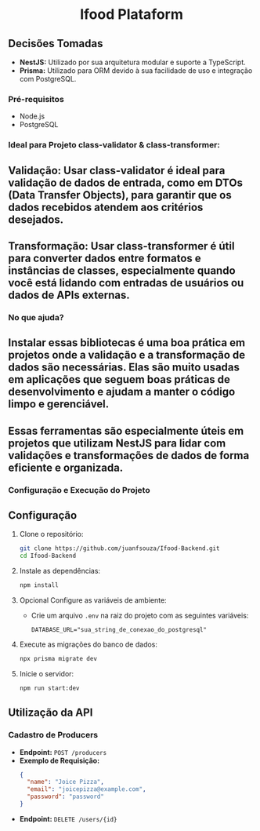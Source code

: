 <div align="center">
    
# Ifood Plataform


</div>

## Decisões Tomadas
- **NestJS:** Utilizado por sua arquitetura modular e suporte a TypeScript.
- **Prisma:** Utilizado para ORM devido à sua facilidade de uso e integração com PostgreSQL.

### Pré-requisitos
- Node.js
- PostgreSQL

### Ideal para Projeto class-validator & class-transformer:

## Validação: Usar class-validator é ideal para validação de dados de entrada, como em DTOs (Data Transfer Objects), para garantir que os dados recebidos atendem aos critérios desejados.

## Transformação: Usar class-transformer é útil para converter dados entre formatos e instâncias de classes, especialmente quando você está lidando com entradas de usuários ou dados de APIs externas.

### No que ajuda?
## Instalar essas bibliotecas é uma boa prática em projetos onde a validação e a transformação de dados são necessárias. Elas são muito usadas em aplicações que seguem boas práticas de desenvolvimento e ajudam a manter o código limpo e gerenciável.

## Essas ferramentas são especialmente úteis em projetos que utilizam NestJS para lidar com validações e transformações de dados de forma eficiente e organizada.

### Configuração e Execução do Projeto

## Configuração
1. Clone o repositório:
    ```sh
    git clone https://github.com/juanfsouza/Ifood-Backend.git
    cd Ifood-Backend
    ```

2. Instale as dependências:
    ```sh
    npm install
    ```

3. Opcional Configure as variáveis de ambiente:
    - Crie um arquivo `.env` na raiz do projeto com as seguintes variáveis:
        ```
        DATABASE_URL="sua_string_de_conexao_do_postgresql"
        ```

4. Execute as migrações do banco de dados:
    ```sh
    npx prisma migrate dev
    ```

5. Inicie o servidor:
    ```sh
    npm run start:dev
    ```

## Utilização da API

### Cadastro de Producers
- **Endpoint:** `POST /producers`
- **Exemplo de Requisição:**
    ```json
    {
      "name": "Joice Pizza",
      "email": "joicepizza@example.com",
      "password": "password"
    }
    ```
- **Endpoint:** `DELETE /users/{id}`